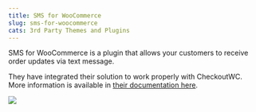 ```yaml
---
title: SMS for WooCommerce
slug: sms-for-woocommerce
cats: 3rd Party Themes and Plugins
---
```



  <p>
    SMS for WooCommerce is a plugin that allows your customers to receive order updates via text message.&nbsp;
  </p>
  <p>
    They have integrated their solution to work properly with CheckoutWC. More information is available in <a href="https://www.zorem.com/docs/sms-for-woocommerce/compatibility/checkout-for-woocommerce/">their documentation here</a>.
  </p>
  <p>
    <img src="https://s3.amazonaws.com/helpscout.net/docs/assets/5bdde2822c7d3a01757ac42e/images/60f72da86ffe270af2a90ab8/file-aLMgclrTxh.png" />
  </p>
